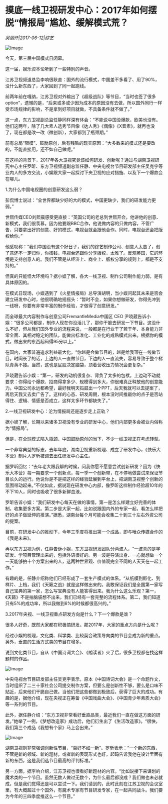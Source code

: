 # 摸底一线卫视研发中心：2017年如何摆脱“情报局”尴尬、缓解模式荒？

*吴丽仟|2017-06-12|综艺*

![Image](http://static.ylzbl.com/uploads/ueditor/php/upload/image/20170612/1497281717371902.png)

今天，第三届中国模式日闭幕。

这一届，娱乐资本论听到了一些特别的声音。

江苏卫视频道总监李响很耿直：国外的流行模式，中国差不多看了、用了90%，没什么新东西了，大家回到了同一起跑线。

前两年前在嘎纳，江苏卫视对外输出了《超级战队》等节目，“当时也签了很多option”，遗憾的是，“后来或多或少因为成本的原因没有去做，所以国外同行一样受市场规律的影响，不是拿到好项目就做，不具备条件就不做了。”

这一点，东方卫视副总监任静同样深有体会：“不能说中国没爆款，欧美也没有。他们这两年，除了几大素人选秀节目像《达人秀》《偶像》《X音素》，就再也没了，现在都是改一改（微创新），大家都到了瓶颈期。”

前有总局“限模”、鼓励原创，后有残酷的现实原因：“大多数来的模式还是要改的，不能直接用，还不如自己做呢。”

在这样的背景下，2017年各大卫视究竟该如何研发、创新呢？通过与湖南卫视研究中心主任罗昕、东方卫视频道副总监任静、中央电视台节目研发部主任吴克宇等业内人的多方交流，小娱跟大家一起探讨下央卫视的应对措施、以及下一个爆款会在哪儿。

1.为什么中国电视圈的创意研发这么弱？

彭侃博士说过：“全世界都缺少好的大的模式，中国更缺少，我们的研发能力更弱。”

世熙传媒CEO刘熙晨感受更直接：“英国公司的老总到世熙开会，他讲他的创意、新模式，我们很羡慕。因为他要跟BBC合作，他说做内容的只做内容，不管广告，只要拿出好的创意、好的模式，电视台就会跟他合作。同时，电视台还会把版权给你。”

他感叹称：“我们中国没有这个好日子，我们的综艺制作公司、创意人太苦了，创了意还不一定归你，你掏钱，电视台还跟你分享版权，太难了。反观英国，它的环境是支持创意人的。我们不管是从经济上、商业上、版权分享的规则上，都是不支持的。”

但真的只能怪大环境吗？据小娱了解，各大一线卫视、制作公司制作能力弱，是有具体原因的。

在模式日现场，小娱遇到了《火星情报局》总导演胡明，当小娱问起其未来是否会建立研发中心时，他很明确地摇摇头：“暂时不会，如果你想做研发，你得先冲到一线呀，你要有非常丰富的制作经验，才做得了创意研发。”

而全球最大内容制作与创意公司FremantleMedia中国区 CEO 尹晓葳告诉小娱：“很多公司都是，制作人现在你没活儿了，那你干脆去研发一下节目。这没什么不好，但从我们国外专业的流程来说，一般都是在行业干了若干年、本身能力非常全面、其相对稳定的团队，能做出标准化、工业化的成熟模式出来。根据你的模式，做出来的东西起码得95分以上。”

在国内，大家普遍追求利益最大化。“你越是会做节目的，越是给我顶在一线做节目。时间长了的话，上边的人一直做节目，下边的人一直流失，容易导致于整个梯队青黄不接。当然，这也是屁股决定脑袋，顶着营收压力情况会更复杂。”

尹晓葳告诉小娱：“第一，研发的动机很复杂、背负了太多的包袱。上边动不动就要求：你得给个爆款、招商得拿多少、规模得到多大，你很难真正释放他的创意能力。中国公司永远都希望，最好我明天捣鼓出一个PPT，后天我就可以去提案了，再后天我又去卖广告了。这样的心态、研发周期，根本没时间推敲你的点子是否站得住、逻辑、情感是否成立，这样太多环节都缺失了。”

2.一线卫视研发中心：沦为情报局还是逐步走上正轨？

据小娱了解，长期以来诸多卫视没有专业的研发中心，他们内部更多会被业内俗称为“情报局”。

但是，在全球模式陷入瓶颈、中国鼓励原创的当下，不少一线卫视正在考虑转型。

一个非常典型的标志，去年年底，湖南卫视重新梳理、成立了研发中心，《快乐大本营》制片人罗昕被调去出任研发中心主任。

据罗昕回忆：“去年老大跟我聊的时候，问我你愿不愿意尝试创新研发？因为《快乐大本营》每一期要求一个创新点，每一季一个创新带，在不停地做尝试来保证节目长久的运行。他说你是不是把这样的经验延展到平台上，把湖南卫视整个创新的氛围带动起来。”不仅如此，据说现在研发中心内部，像罗昕这样制作经验超10年的不下10人，同时也吸收了很多新鲜血液。

罗昕告诉小娱：“我们研发中心每天在做的事情，第一是怎么样建立好完善的体制，收集更多方案。第二步是大家一起，比如说跟国内外的专家一起，看怎么样把好的点子做延伸的推演。”据悉，湖南台每个月可能会收集二十到三十左右外资公司的提案。

目前，在研发中心的推动下，今年三季度将推出第一个成品，即与唯众传媒合作的《我是未来》。

再以东方卫视为例，任静告诉小娱，东方卫视研发团队分两波人，“一波真的是学研发、学项目管理出来的，包括外语很好的。另一波是导演出身、一心就想做一个一天能够拍十个方案出来的人，这两种世界观、价值观完全不同的人天天在一起工作。”

有趣的是，任静介绍称他们已经形成了一套生产模式的体系。“从纸模到孵化、到样片、上档，我们《天籁之战》就是这样做出来的。我敢保证我们是全国第一家写自己宝典的第一家，怎么写宝典没有人能答得出来。我为什么这么乐观？第一，《天籁》不是拍脑袋想不出来，我们已经有一套完整的流程体系。第二，我们知道只有5%的成功率，所以我做到6%的时候都很高兴的。”

3.2017年央视、一线卫视重点研发方向是什么？下一个爆款是谁？

很多人好奇，既然大家都在积极搞研发。那2017年，大家的重点方向是什么呢？

经过小娱的梳理，文化类、科学类、比较契合政策导向类的节目会成为新的重点。另外，垂直的生活方式类的节目在增多。

说到文化类节目，自从《中国诗词大会》、《朗读者》火了后，很多卫视都在找这样题材的作品。

![Image](http://static.ylzbl.com/uploads/ueditor/php/upload/image/20170612/1497281775734897.png)

中央电视台节目研发部主任吴克宇表示，原本《中国诗词大会》是一个命题作文，当时组织了二三十家社会公司提交制作方案，但要么是创新性不够，要么是口味不贴近，后来他们干脆自己做。当他们把这些都做到极致后，获得了巨大的成功。有趣的是，据他介绍，现在央视正在筹备《中国戏曲大会》、《中国青少年素质大会》等一系列的节目。

此外，据任静介绍：“东方卫视非常看好垂直品类，最近我们一直在做这方面的研发。”她举了一例，《梦想改造家》成功后，他们衍生出了《生活改造家》。“很快，我们第三个成品《我想有个家》马上会出来。”

![Image](http://static.ylzbl.com/uploads/ueditor/php/upload/image/20170612/1497281795287519.png)

湖南卫视则非常强调创新性节目，“百好不如一新”。罗昕表示：“一个新的东西，不管是新的领域、新的题材，或者新的表现形式也好，起码告诉我他在设计里面有新的东西，这是我们选节目最高的评判标准。”

另一方面，据李响介绍，江苏卫视也很看好新题材的内容。“比如说接下来谋划的魔术类的一个节目。虽然无数人做过无数个，为什么最后都没成？我们做也未必就成，但是我们觉得还是可以尝试一下。我们请到的，此时此刻在江苏卫视的会议室里，有大概超过十个国外，有魔术专家有节目研发专家，在一起共同战斗。我们要为今年的三四季度推这么一个节目。”

